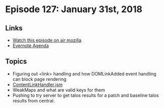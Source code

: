 # Episode 127: January 31st, 2018

## Links
* [Watch this episode on air mozilla](https://air.mozilla.org/the-joy-of-coding-episode-127/)
* [Evernote Agenda](https://www.evernote.com/l/AbKI-cgAZ-5GYY_OajovWsWvFcKbkjKCzMo)

## Topics

* Figuring out &lt;link&gt; handling and how DOMLinkAdded event handling can block page rendering
* [ContentLinkHandler.jsm](https://searchfox.org/mozilla-central/source/browser/modules/ContentLinkHandler.jsm)
* WeakMaps and what are valid keys for them
* Pushing to try server to get talos results for a patch and baseline talos results from central.
